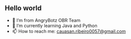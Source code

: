 ## Hello world


- 🔴 I’m from AngryBotz OBR Team
- 🔭 I’m currently learning Java and Python
- 📫 How to reach me: cauasan.ribeiro0057@gmail.com
